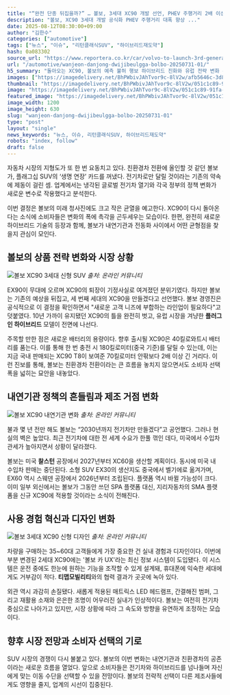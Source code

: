 ```yaml
---
title: "“완전 단종 뒤집을까?” … 볼보, 3세대 XC90 개발 선언, PHEV 주행거리 2배 이상 개선"
description: "볼보, XC90 3세대 개발 공식화 PHEV 주행거리 대폭 향상 ..."
date: 2025-08-12T08:30:00+09:00
author: "김한수"
categories: ["automotive"]
tags: ["뉴스", "이슈", "리턴클래식SUV", "하이브리드재도약"]
hash: 0a083302
source_url: "https://www.reportera.co.kr/car/volvo-to-launch-3rd-generation-xc90/"
url: "/automotive/wanjeon-danjong-dwijibeulgga-bolbo-20250731-01/"
h5_summary: "돌아오는 XC90, 볼보의 예측 불허 행보 하이브리드 진화와 유럽 전략 변화 주목"
images: ["https://imagedelivery.net/BhPWbivJAhTvor9c-8lV2w/afb5646c-3d88-47b9-e87f-8a1dfb539b00/public", "https://imagedelivery.net/BhPWbivJAhTvor9c-8lV2w/051c1c89-91fa-4f42-d0da-28941e022500/public", "https://imagedelivery.net/BhPWbivJAhTvor9c-8lV2w/818827ec-6cd6-47ee-0bff-4a972165aa00/public", "https://imagedelivery.net/BhPWbivJAhTvor9c-8lV2w/9743ba2d-e7a3-4598-a5ad-46547ded8000/public"]
thumbnail: "https://imagedelivery.net/BhPWbivJAhTvor9c-8lV2w/051c1c89-91fa-4f42-d0da-28941e022500/public"
image: "https://imagedelivery.net/BhPWbivJAhTvor9c-8lV2w/051c1c89-91fa-4f42-d0da-28941e022500/public"
featured_image: "https://imagedelivery.net/BhPWbivJAhTvor9c-8lV2w/051c1c89-91fa-4f42-d0da-28941e022500/public"
image_width: 1200
image_height: 630
slug: "wanjeon-danjong-dwijibeulgga-bolbo-20250731-01"
type: "post"
layout: "single"
news_keywords: "뉴스, 이슈, 리턴클래식SUV, 하이브리드재도약"
robots: "index, follow"
draft: false
---
```


자동차 시장의 지형도가 또 한 번 요동치고 있다. 친환경차 전환에 올인할 것 같던 볼보가, 플래그십 SUV의 ‘생명 연장’ 카드를 꺼냈다. 전기차로만 달릴 것이라는 기존의 약속에 제동이 걸린 셈. 업계에서는 냉각된 글로벌 전기차 열기와 각국 정부의 정책 변화가 새로운 변수로 작용했다고 분석한다.

이번 결정은 볼보의 미래 청사진에도 크고 작은 균열을 예고한다. XC90이 다시 돌아온다는 소식에 소비자들은 변화의 폭에 촉각을 곤두세우는 모습이다. 한편, 완전히 새로운 하이브리드 기술의 등장과 함께, 볼보가 내연기관과 전동화 사이에서 어떤 균형점을 찾을지 관심이 모인다.

## 볼보의 상품 전략 변화와 시장 상황

![볼보 XC90 3세대 신형 SUV](https://imagedelivery.net/BhPWbivJAhTvor9c-8lV2w/afb5646c-3d88-47b9-e87f-8a1dfb539b00/public)
*출처: 온라인 커뮤니티*


EX90이 무대에 오르며 XC90의 퇴장이 기정사실로 여겨졌던 분위기였다. 하지만 볼보는 기존의 예상을 뒤집고, 세 번째 세대의 XC90을 만들겠다고 선언했다. 볼보 경영진은 공식적으로 이 결정을 확인하면서 "새로운 고객 니즈에 부합하는 라인업이 필요하다"고 덧붙였다. 10년 가까이 유지됐던 XC90의 틀을 완전히 벗고, 유럽 시장을 겨냥한 **플러그인 하이브리드** 모델이 전면에 나선다.

주목할 만한 점은 새로운 배터리의 용량이다. 향후 출시될 XC90은 40킬로와트시 배터리를 품는다. 이를 통해 한 번 충전 시 180킬로미터(중국 기준)를 달릴 수 있는데, 이는 지금 국내 판매되는 XC90 T8이 보여준 70킬로미터 안팎보다 2배 이상 긴 거리다. 이런 진보를 통해, 볼보는 친환경차 전환이라는 큰 흐름을 놓치지 않으면서도 소비자 선택폭을 넓히는 묘안을 내놓았다.

## 내연기관 정책의 흔들림과 제조 거점 변화

![볼보 XC90 내연기관 변화](https://imagedelivery.net/BhPWbivJAhTvor9c-8lV2w/9743ba2d-e7a3-4598-a5ad-46547ded8000/public)
*출처: 온라인 커뮤니티*


불과 몇 년 전만 해도 볼보는 “2030년까지 전기차만 만들겠다”고 공언했다. 그러나 현실의 벽은 높았다. 최근 전기차에 대한 전 세계 수요가 한풀 꺾인 데다, 미국에서 수입차 관세가 높아지면서 상황이 달라졌다.

볼보는 미국 **찰스턴** 공장에서 2027년부터 XC60을 생산할 계획이다. 동시에 미국 내 수입차 판매는 중단된다. 소형 SUV EX30의 생산지도 중국에서 벨기에로 옮겨가며, EX60 역시 스웨덴 공장에서 2026년부터 조립된다. 플랫폼 역시 바뀔 가능성이 크다. 이미 일부 외신에서는 볼보가 그동안 쓰던 SPA 플랫폼 대신, 지리자동차의 SMA 플랫폼을 신규 XC90에 적용할 것이라는 소식이 전해진다.

## 사용 경험 혁신과 디자인 변화

![볼보 3세대 XC90 신형 디자인](https://imagedelivery.net/BhPWbivJAhTvor9c-8lV2w/818827ec-6cd6-47ee-0bff-4a972165aa00/public)
*출처: 온라인 커뮤니티*


차량을 구매하는 35~60대 고객들에게 가장 중요한 건 실내 경험과 디자인이다. 이번에 부분 변경된 2세대 XC90에는 '볼보 카 UX'라는 최신 정보 시스템이 도입됐다. 이 시스템은 운전 중에도 한눈에 원하는 기능을 조작할 수 있게 설계돼, 휴대폰에 익숙한 세대에게도 거부감이 적다. **티맵모빌리티**와의 협력 결과가 곳곳에 녹아 있다.

외관 역시 과감히 손질됐다. 새롭게 적용된 매트릭스 LED 헤드램프, 간결해진 범퍼, 그리고 재활용 소재와 은은한 조명이 어우러진 실내가 인상적이다. 볼보는 여전히 전기차 중심으로 나아가고 있지만, 시장 상황에 따라 그 속도와 방향을 유연하게 조정하는 모습이다.

## 향후 시장 전망과 소비자 선택의 기로

SUV 시장의 경쟁이 다시 불붙고 있다. 볼보의 이번 변화는 내연기관과 친환경차의 공존이라는 새로운 흐름을 열었다. 앞으로 소비자들은 전기차와 하이브리드를 넘나들며 자신에게 맞는 이동 수단을 선택할 수 있을 전망이다. 볼보의 전략적 선택이 다른 제조사들에게도 영향을 줄지, 업계의 시선이 집중된다.
